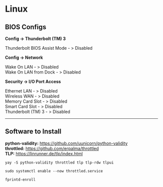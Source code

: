 # Linux

**BIOS Configs**  
-------------

**Config -> Thunderbolt (TM) 3**

Thunderbolt BIOS Assist Mode - > Disabled

**Config -> Network**

Wake On LAN - > Disabled  
Wake On LAN from Dock - > Disabled

**Security -> I/O Port Access**

Ethernet LAN - > Disabled  
Wireless WAN - > Disabled  
Memory Card Slot - > Disabled  
Smart Card Slot - > Disabled  
Thunderbolt (TM) 3 - > Disabled  

-------------
Software to Install
-------------
**python-validity:** https://github.com/uunicorn/python-validity  
**throttled:** https://github.com/erpalma/throttled  
**TLP:** https://linrunner.de/tlp/index.html


```yay -S python-validity throttled tlp tlp-rdw tlpui```

```sudo systemctl enable --now throttled.service```

```fprintd-enroll```

